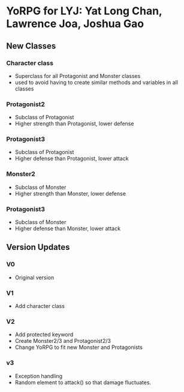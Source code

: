 # YoRPG for LYJ: Yat Long Chan, Lawrence Joa, Joshua Gao

## New Classes
### Character class
* Superclass for all Protagonist and Monster classes
* used to avoid having to create similar methods and variables in all classes

### Protagonist2
* Subclass of Protagonist
* Higher strength than Protagonist, lower defense

### Protagonist3 
* Subclass of Protagonist
* Higher defense than Protagonist, lower attack

### Monster2 
* Subclass of Monster
* Higher strength than Monster, lower defense

### Protagonist3 
* Subclass of Monster
* Higher defense than Monster, lower attack

## Version Updates

### V0
* Original version

### V1
* Add character class

### V2 
* Add protected keyword
* Create Monster2/3 and Protagonist2/3
* Change YoRPG to fit new Monster and Protagonists

### v3 
* Exception handling
* Random element to attack() so that damage fluctuates.

